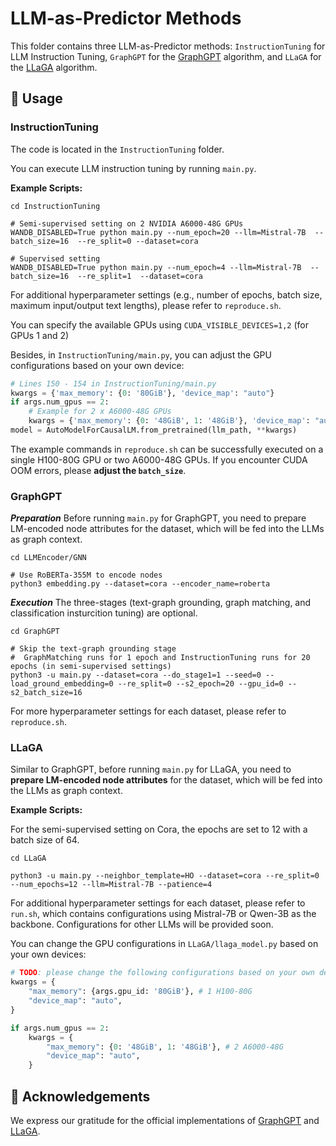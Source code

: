 # LLM-as-Predictor Methods 

This folder contains three LLM-as-Predictor methods: `InstructionTuning` for LLM Instruction Tuning, `GraphGPT` for the [GraphGPT](https://arxiv.org/abs/2310.13023) algorithm, and `LLaGA` for the [LLaGA](https://arxiv.org/abs/2402.08170) algorithm. 


## 🚀 Usage 

### InstructionTuning 

The code is located in the `InstructionTuning` folder.

You can execute LLM instruction tuning by running `main.py`.


**Example Scripts:**
```shell
cd InstructionTuning 

# Semi-supervised setting on 2 NVIDIA A6000-48G GPUs
WANDB_DISABLED=True python main.py --num_epoch=20 --llm=Mistral-7B  --batch_size=16  --re_split=0 --dataset=cora

# Supervised setting
WANDB_DISABLED=True python main.py --num_epoch=4 --llm=Mistral-7B  --batch_size=16  --re_split=1  --dataset=cora
```

For additional hyperparameter settings (e.g., number of epochs, batch size, maximum input/output text lengths), please refer to `reproduce.sh`.

You can specify the available GPUs using `CUDA_VISIBLE_DEVICES=1,2` (for GPUs 1 and 2)

Besides, in `InstructionTuning/main.py`, you can adjust the GPU configurations based on your own device: 
```python 
# Lines 150 - 154 in InstructionTuning/main.py
kwargs = {'max_memory': {0: '80GiB'}, 'device_map': "auto"}
if args.num_gpus == 2:
    # Example for 2 x A6000-48G GPUs
    kwargs = {'max_memory': {0: '48GiB', 1: '48GiB'}, 'device_map': "auto"}
model = AutoModelForCausalLM.from_pretrained(llm_path, **kwargs) 
```

The example commands in `reproduce.sh` can be successfully executed on a single H100-80G GPU or two A6000-48G GPUs. If you encounter CUDA OOM errors, please **adjust the `batch_size`**.


### GraphGPT 

***Preparation*** Before running `main.py` for GraphGPT, you need to prepare LM-encoded node attributes for the dataset, which will be fed into the LLMs as graph context.
```shell 
cd LLMEncoder/GNN

# Use RoBERTa-355M to encode nodes
python3 embedding.py --dataset=cora --encoder_name=roberta
```

***Execution*** The three-stages (text-graph grounding, graph matching, and classification insturcition tuning) are optional. 
```shell 
cd GraphGPT 

# Skip the text-graph grounding stage
#  GraphMatching runs for 1 epoch and InstructionTuning runs for 20 epochs (in semi-supervised settings)
python3 -u main.py --dataset=cora --do_stage1=1 --seed=0 --load_ground_embedding=0 --re_split=0 --s2_epoch=20 --gpu_id=0 --s2_batch_size=16 
```

For more hyperparameter settings for each dataset, please refer to `reproduce.sh`.


### LLaGA 
Similar to GraphGPT, before running `main.py` for LLaGA, you need to **prepare LM-encoded node attributes** for the dataset, which will be fed into the LLMs as graph context.


**Example Scripts:**

For the semi-supervised setting on Cora, the epochs are set to 12 with a batch size of 64. 
```shell
cd LLaGA 

python3 -u main.py --neighbor_template=HO --dataset=cora --re_split=0  --num_epochs=12 --llm=Mistral-7B --patience=4 
```
For additional hyperparameter settings for each dataset, please refer to `run.sh`, which contains configurations using Mistral-7B or Qwen-3B as the backbone. Configurations for other LLMs will be provided soon.

You can change the GPU configurations in `LLaGA/llaga_model.py` based on your own devices: 
```python
# TODO: please change the following configurations based on your own device
kwargs = { 
    "max_memory": {args.gpu_id: '80GiB'}, # 1 H100-80G
    "device_map": "auto",
}

if args.num_gpus == 2:
    kwargs = {
        "max_memory": {0: '48GiB', 1: '48GiB'}, # 2 A6000-48G
        "device_map": "auto",
    }
```


## 🙏 Acknowledgements 

We express our gratitude for the official implementations of [GraphGPT](https://github.com/HKUDS/GraphGPT) and [LLaGA](https://github.com/VITA-Group/LLaGA).

